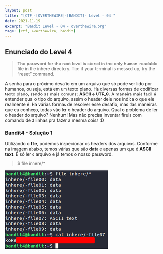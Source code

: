 ```yaml
---
layout: post
title: "[CTF]-[OVERTHEWIRE]-[BANDIT]- Level - 04 "
date: 2021-11-19
excerpt: "Bandit Level - 04 - overthewire.org"
tags: [ctf, overthewire, bandit]
---
```


## Enunciado do Level 4
>The password for the next level is stored in the only human-readable file in the inhere directory. 
>Tip: if your terminal is messed up, try the “reset” command.

A senha para o próximo desafio em um arquivo que só pode ser lido por humanos, ou seja, está em um texto plano. Há diversas formas de codificar texto plano, sendo as mais comuns: __ASCII__ e __UTF_8__. A maneira mais facil é entender qual o tipo do arquivo, assim o header dele nos indica o que ele realmente é. Há várias formas de resolver esse desafio, mas das maneiras que eu conheço, todas vão ler o header do arquivo. Qual o problema de ler o header do arquivo? Nenhum! Mas não precisa inventar firula com comando de 3 linhas pra fazer a mesma coisa :D

### Bandit4 - Solução 1

Utilizando o __file__, podemos inspecionar os headers dos arquivos. Conforme na imagem abaixo, temos várias que são __data__ e apenas um que é __ASCII text__. É só ler o arquivo e já temos o nosso password.

> $ file inhere/*

![Utilizando file \\](/img_posts/ctf/overthewire/bandit/lvl4/lvl4-1.png)